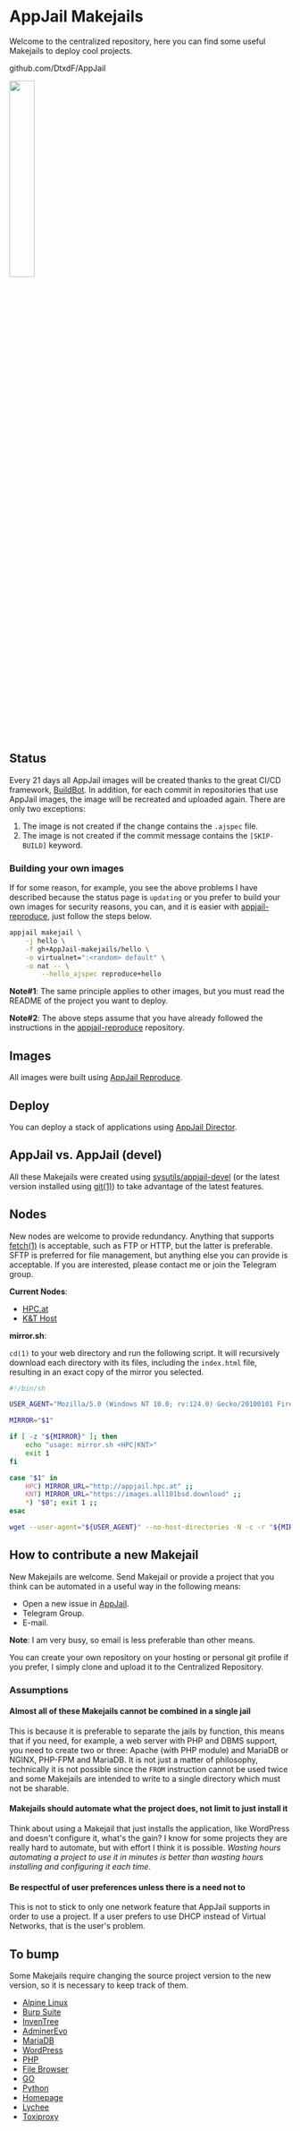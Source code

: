 # AppJail Makejails

Welcome to the centralized repository, here you can find some useful Makejails to deploy cool projects.

github.com/DtxdF/AppJail

<img src="https://avatars.githubusercontent.com/u/124508626?s=200&v=4" width="30%" height="auto">

## Status

Every 21 days all AppJail images will be created thanks to the great CI/CD framework, [BuildBot](https://buildbot.net/). In addition, for each commit in repositories that use AppJail images, the image will be recreated and uploaded again. There are only two exceptions:

1. The image is not created if the change contains the `.ajspec` file.
2. The image is not created if the commit message contains the `[SKIP-BUILD]` keyword.

### Building your own images

If for some reason, for example, you see the above problems I have described because the status page is `updating` or you prefer to build your own images for security reasons, you can, and it is easier with [appjail-reproduce](https://github.com/DtxdF/reproduce), just follow the steps below.

```sh
appjail makejail \
    -j hello \
    -f gh+AppJail-makejails/hello \
    -o virtualnet=":<random> default" \
    -o nat -- \
        --hello_ajspec reproduce+hello
```

**Note#1**: The same principle applies to other images, but you must read the README of the project you want to deploy.

**Note#2**: The above steps assume that you have already followed the instructions in the [appjail-reproduce](https://github.com/DtxdF/reproduce) repository.

## Images

All images were built using [AppJail Reproduce](https://github.com/DtxdF/reproduce).

## Deploy

You can deploy a stack of applications using [AppJail Director](https://github.com/DtxdF/director).

## AppJail vs. AppJail (devel)

All these Makejails were created using [sysutils/appjail-devel](https://www.freshports.org/sysutils/appjail-devel) (or the latest version installed using [git(1)](https://man.freebsd.org/cgi/man.cgi?query=git)) to take advantage of the latest features.

## Nodes

New nodes are welcome to provide redundancy. Anything that supports [fetch(1)](https://man.freebsd.org/cgi/man.cgi?query=fetch) is acceptable, such as FTP or HTTP, but the latter is preferable. SFTP is preferred for file management, but anything else you can provide is acceptable. If you are interested, please contact me or join the Telegram group.

**Current Nodes**:

* [HPC.at](http://appjail.hpc.at/)
* [K&T Host](https://images.all101bsd.download/)

**mirror.sh**:

`cd(1)` to your web directory and run the following script. It will recursively download each directory with its files, including the `index.html` file, resulting in an exact copy of the mirror you selected.

```sh
#!/bin/sh

USER_AGENT="Mozilla/5.0 (Windows NT 10.0; rv:124.0) Gecko/20100101 Firefox/124.0"

MIRROR="$1"

if [ -z "${MIRROR}" ]; then
    echo "usage: mirror.sh <HPC|KNT>"
    exit 1
fi

case "$1" in
    HPC) MIRROR_URL="http://appjail.hpc.at" ;;
    KNT) MIRROR_URL="https://images.all101bsd.download" ;;
    *) "$0"; exit 1 ;;
esac

wget --user-agent="${USER_AGENT}" --no-host-directories -N -c -r "${MIRROR_URL}"
```

## How to contribute a new Makejail

New Makejails are welcome. Send Makejail or provide a project that you think can be automated in a useful way in the following means:

* Open a new issue in [AppJail](https://github.com/DtxdF/AppJail/issues/new).
* Telegram Group.
* E-mail.

**Note**: I am very busy, so email is less preferable than other means.

You can create your own repository on your hosting or personal git profile if you prefer, I simply clone and upload it to the Centralized Repository.

### Assumptions

#### Almost all of these Makejails cannot be combined in a single jail

This is because it is preferable to separate the jails by function, this means that if you need, for example, a web server with PHP and DBMS support, you need to create two or three: Apache (with PHP module) and MariaDB or NGINX, PHP-FPM and MariaDB. It is not just a matter of philosophy, technically it is not possible since the `FROM` instruction cannot be used twice and some Makejails are intended to write to a single directory which must not be sharable.

#### Makejails should automate what the project does, not limit to just install it

Think about using a Makejail that just installs the application, like WordPress and doesn't configure it, what's the gain? I know for some projects they are really hard to automate, but with effort I think it is possible. *Wasting hours automating a project to use it in minutes is better than wasting hours installing and configuring it each time*.

#### Be respectful of user preferences unless there is a need not to

This is not to stick to only one network feature that AppJail supports in order to use a project. If a user prefers to use DHCP instead of Virtual Networks, that is the user's problem.

## To bump

Some Makejails require changing the source project version to the new version, so it is necessary to keep track of them.

* [Alpine Linux](https://github.com/AppJail-makejails/alpine-linux/blob/main/update/update.conf)
* [Burp Suite](https://github.com/AppJail-makejails/burpsuite/blob/main/update/update.conf)
* [InvenTree](https://github.com/AppJail-makejails/inventree/blob/main/update/update.conf)
* [AdminerEvo](https://github.com/AppJail-makejails/inventree/blob/main/update/update.conf)
* [MariaDB](https://github.com/AppJail-makejails/mariadb/blob/main/update/update.conf)
* [WordPress](https://github.com/AppJail-makejails/wordpress/blob/main/update/update.conf)
* [PHP](https://github.com/AppJail-makejails/php/blob/main/update/update.conf)
* [File Browser](https://github.com/AppJail-makejails/filebrowser/blob/main/update/update.conf)
* [GO](https://github.com/AppJail-makejails/go/blob/main/update/update.conf)
* [Python](https://github.com/AppJail-makejails/python/blob/main/update/update.conf)
* [Homepage](https://github.com/AppJail-makejails/homepage/blob/main/update/update.conf)
* [Lychee](https://github.com/AppJail-makejails/lychee/blob/main/update/update.conf)
* [Toxiproxy](https://github.com/AppJail-makejails/toxiproxy/blob/main/update/update.conf)
